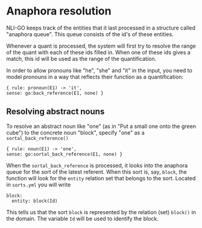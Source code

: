 # Anaphora resolution

NLI-GO keeps track of the entities that it last processed in a structure called "anaphora queue". This queue consists of
the id's of these entities.

Whenever a quant is processed, the system will first try to resolve the range of the quant with each of
these ids filled in. When one of these ids gives a match, this id will be used as the range of the quantification.

In order to allow pronouns like "he", "she" and "it" in the input, you need to model pronouns in a way that reflects
their function as a quantification:

    { rule: pronoun(E1) -> 'it',                                           sense: go:back_reference(E1, none) }
    
## Resolving abstract nouns    

To resolve an abstract noun like "one" (as in "Put a small one onto the green cube") to the concrete noun "block", specify "one" as a `sortal_back_reference()`

    { rule: noun(E1) -> 'one',                                           sense: go:sortal_back_reference(E1, none) }
    
When the `sortal_back_reference` is processed, it looks into the anaphora queue for the sort of the latest referent. When this sort is, say, `block`, the function will look for the `entity` relation set that belongs to the sort. Located in `sorts.yml` you will write   

    block:
      entity: block(Id)  

This tells us that the sort `block` is represented by the relation (set) `block()` in the domain. The variable `Id` will be used to identify the block.
